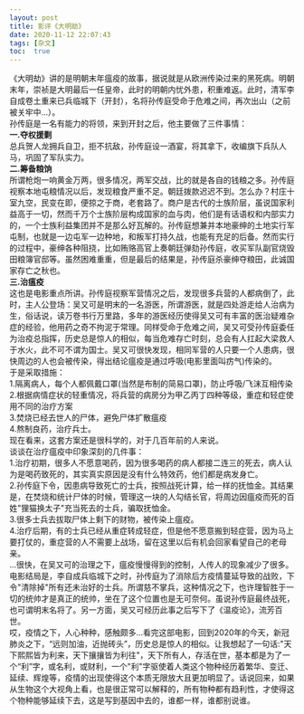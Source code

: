 ```yaml
---
layout: post
title: 影评《大明劫》
date: 2020-11-12 22:07:43
tags: [杂文]
toc:  true
---
```


《大明劫》讲的是明朝末年瘟疫的故事，据说就是从欧洲传染过来的黑死病。明朝末年，崇祯是大明最后一任皇帝，此时的明朝内忧外患，积重难返。此时，清军李自成卷土重来已兵临城下（开封），名将孙传庭受命于危难之间，再次出山（之前被关牢中…）。  
孙传庭是一名有能力的将领，来到开封之后，他主要做了三件事情：  
**一.夺权援剿**  
总兵贺人龙拥兵自卫，拒不抗敌，孙传庭设一酒宴，将其拿下，收编旗下兵队人马，巩固了军队实力。  
**二.筹备粮饷**  
所谓枪炮一响黄金万两，很多情况，两军交战，比的就是各自的钱粮之多。孙传庭视察本地屯粮情况以后，发现粮食严重不足。朝廷拨款迟迟不到。怎么办？村庄十室九空，民变在即，便掠之于商，老套路了。商户是古代的士族阶层，虽说国家利益高于一切，然而千万个士族阶层构成国家的血与肉，他们是有话语权和内部实力的，一个士族利益集团并不是那么好瓦解的。孙传庭想兼并本地豪绅的土地实行军屯制，也就是一边屯军一边种地，和叛军打持久战，也能有充足的后备。然而实行的过程中，豪绅各种阻挠，比如贿赂高官上奏朝廷弹劾孙传庭，收买军队副官烧毁田粮簿官邸等。虽然困难重重，但是最后的结果是，孙传庭杀豪绅夺粮田，此诚国家存亡之秋也。  
**三.治瘟疫**  
这也是电影重点所讲。孙传庭视察军营情况之后，发现很多兵营的人都病倒了，此时，主人公登场：吴又可是明末的一名游医，所谓游医，就是四处游走给人治病为生，俗话说，读万卷书行万里路，多年的游医经历使得吴又可有丰富的医治疑难杂症的经验，他用药之奇不拘泥于常理。同样受命于危难之间，吴又可受孙传庭委任为治疫总指挥，历史总是惊人的相似，每当危难存亡时刻，总会有人扛起大梁救人于水火，此不可不谓为国士。吴又可很快发现，相同军营的人只要一个人患病，很快周边的人也会被传染，得出结论瘟疫是通过呼吸(电影里面叫疠气)传染的。  
于是采取措施：  
1.隔离病人，每个人都佩戴口罩(当然是布制的简易口罩)，防止呼吸/飞沫互相传染  
2.根据病情症状的轻重情况，将兵营的病房分为甲乙丙丁四种等级，重症和轻症使用不同的治疗方案  
3.焚烧已经去世人的尸体，避免尸体扩散瘟疫  
4.熬制良药，治疗兵士。  
现在看来，这套方案还是很科学的，对于几百年前的人来说。  
谈谈在治疗瘟疫中印象深刻的几件事：  
1.治疗初期，很多人不愿意喝药，因为很多喝药的病人都接二连三的死去，病人认为是喝药致死的，其实真实原因是没有什么特效药，他们都是病发身亡。  
2.孙传庭下令，因患病导致死亡的士兵，按照战死计算，给一样的抚恤金。其结果是，在焚烧和统计尸体的时候，管理这一块的人勾结长官，将周边因瘟疫而死的百姓"狸猫换太子"充当死去的士兵，骗取抚恤金。  
3.很多士兵去拔取尸体上剩下的财物，被传染上瘟疫。  
4.治疗后期，有的士兵已经从重症转成轻症，但是他不愿意搬到轻症营，因为马上要打仗的，重症营的人不需要上战场，留在这里以后有机会回家看望自己的老母亲。  
...很快，在吴又可的治理之下，瘟疫慢慢得到的控制，人传人的现象减少了很多。  
电影结局是，李自成兵临城下之时，孙传庭为了消除后方疫情蔓延导致的战败，下令"清除掉"所有还未治好的士兵。所谓慈不掌兵，这种情况之下，也许理智胜于一切的统帅才是真正的统帅，坐在了这个位置也是无可奈何。虽说孙传庭最终战死，也可谓明末名将了。另一方面，吴又可经历此事之后写下了《温疫论》，流芳百世。  
哎，疫情之下，人心种种，感触颇多...看完这部电影，回到2020年的今天，新冠肺炎之下，“远则加油，近抛砖头”，历史总是惊人的相似。让我想起了一句话:"天下熙熙皆为利来，天下攘攘皆为利往"，天下所有人，存活在世，基本都是为了一个“利”字，或名利，或财利，一个"利"字驱使着人类这个物种经历着繁华、变迁、延续、辉煌等，疫情的出现使得这个本质无限放大且更加明显了。话说回来，如果从生物这个大视角上看，也是很正常可以解释的，所有物种都有趋利性，才使得这个物种能够延续下去，这是写到基因中去的，谁都一样，谁都别说谁。
